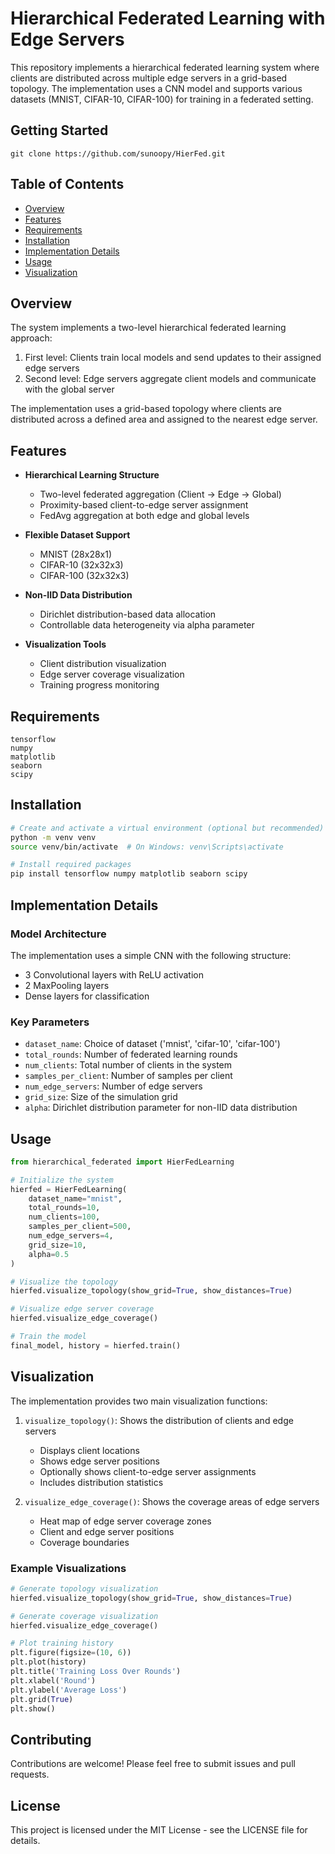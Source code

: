 # Hierarchical Federated Learning with Edge Servers

This repository implements a hierarchical federated learning system where clients are distributed across multiple edge servers in a grid-based topology. The implementation uses a CNN model and supports various datasets (MNIST, CIFAR-10, CIFAR-100) for training in a federated setting.

## Getting Started

```
git clone https://github.com/sunoopy/HierFed.git
```

## Table of Contents
- [Overview](#overview)
- [Features](#features)
- [Requirements](#requirements)
- [Installation](#installation)
- [Implementation Details](#implementation-details)
- [Usage](#usage)
- [Visualization](#visualization)

## Overview

The system implements a two-level hierarchical federated learning approach:
1. First level: Clients train local models and send updates to their assigned edge servers
2. Second level: Edge servers aggregate client models and communicate with the global server

The implementation uses a grid-based topology where clients are distributed across a defined area and assigned to the nearest edge server.

## Features

- **Hierarchical Learning Structure**
  - Two-level federated aggregation (Client → Edge → Global)
  - Proximity-based client-to-edge server assignment
  - FedAvg aggregation at both edge and global levels

- **Flexible Dataset Support**
  - MNIST (28x28x1)
  - CIFAR-10 (32x32x3)
  - CIFAR-100 (32x32x3)

- **Non-IID Data Distribution**
  - Dirichlet distribution-based data allocation
  - Controllable data heterogeneity via alpha parameter

- **Visualization Tools**
  - Client distribution visualization
  - Edge server coverage visualization
  - Training progress monitoring

## Requirements

```
tensorflow
numpy
matplotlib
seaborn
scipy
```

## Installation

```bash
# Create and activate a virtual environment (optional but recommended)
python -m venv venv
source venv/bin/activate  # On Windows: venv\Scripts\activate

# Install required packages
pip install tensorflow numpy matplotlib seaborn scipy
```

## Implementation Details

### Model Architecture
The implementation uses a simple CNN with the following structure:
- 3 Convolutional layers with ReLU activation
- 2 MaxPooling layers
- Dense layers for classification

### Key Parameters
- `dataset_name`: Choice of dataset ('mnist', 'cifar-10', 'cifar-100')
- `total_rounds`: Number of federated learning rounds
- `num_clients`: Total number of clients in the system
- `samples_per_client`: Number of samples per client
- `num_edge_servers`: Number of edge servers
- `grid_size`: Size of the simulation grid
- `alpha`: Dirichlet distribution parameter for non-IID data distribution

## Usage

```python
from hierarchical_federated import HierFedLearning

# Initialize the system
hierfed = HierFedLearning(
    dataset_name="mnist",
    total_rounds=10,
    num_clients=100,
    samples_per_client=500,
    num_edge_servers=4,
    grid_size=10,
    alpha=0.5
)

# Visualize the topology
hierfed.visualize_topology(show_grid=True, show_distances=True)

# Visualize edge server coverage
hierfed.visualize_edge_coverage()

# Train the model
final_model, history = hierfed.train()
```

## Visualization

The implementation provides two main visualization functions:

1. `visualize_topology()`: Shows the distribution of clients and edge servers
   - Displays client locations
   - Shows edge server positions
   - Optionally shows client-to-edge server assignments
   - Includes distribution statistics

2. `visualize_edge_coverage()`: Shows the coverage areas of edge servers
   - Heat map of edge server coverage zones
   - Client and edge server positions
   - Coverage boundaries

### Example Visualizations

```python
# Generate topology visualization
hierfed.visualize_topology(show_grid=True, show_distances=True)

# Generate coverage visualization
hierfed.visualize_edge_coverage()

# Plot training history
plt.figure(figsize=(10, 6))
plt.plot(history)
plt.title('Training Loss Over Rounds')
plt.xlabel('Round')
plt.ylabel('Average Loss')
plt.grid(True)
plt.show()
```

## Contributing

Contributions are welcome! Please feel free to submit issues and pull requests.

## License

This project is licensed under the MIT License - see the LICENSE file for details.